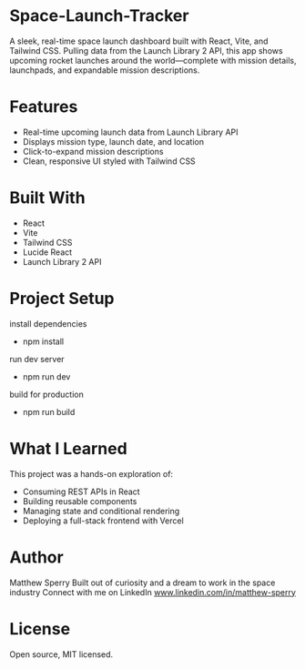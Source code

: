 # Space-Launch-Tracker
A sleek, real-time space launch dashboard built with React, Vite, and Tailwind CSS.
Pulling data from the Launch Library 2 API, this app shows upcoming rocket launches around the world—complete with mission details, launchpads, and expandable mission descriptions.

# Features
- Real-time upcoming launch data from Launch Library API
- Displays mission type, launch date, and location
- Click-to-expand mission descriptions
- Clean, responsive UI styled with Tailwind CSS

# Built With
- React
- Vite
- Tailwind CSS
- Lucide React
- Launch Library 2 API

# Project Setup
install dependencies
- npm install

run dev server
- npm run dev

build for production
- npm run build

# What I Learned
This project was a hands-on exploration of:
- Consuming REST APIs in React
- Building reusable components
- Managing state and conditional rendering
- Deploying a full-stack frontend with Vercel

# Author
Matthew Sperry
Built out of curiosity and a dream to work in the space industry 
Connect with me on LinkedIn www.linkedin.com/in/matthew-sperry

# License
Open source, MIT licensed.